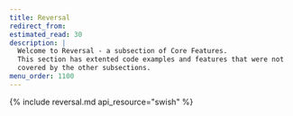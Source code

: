 ```yaml
---
title: Reversal
redirect_from:
estimated_read: 30
description: |
  Welcome to Reversal - a subsection of Core Features.
  This section has extented code examples and features that were not
  covered by the other subsections.
menu_order: 1100
---
```


{% include reversal.md api_resource="swish" %}
